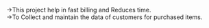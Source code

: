 ->This project help in fast billing and Reduces time.<br>
->To Collect and maintain the data of customers for purchased items.<br>
